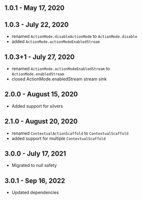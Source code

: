 
## 1.0.1 - May 17, 2020

## 1.0.3 - July 22, 2020
- renamed `ActionMode.disableActionMode` to `ActionMode.disable`
- added `ActionMode.actionModeEnabledStream`

## 1.0.3+1 - July 27, 2020
- renamed `ActionMode.actionModeEnabledStream` to `ActionMode.enabledStream`
- closed ActionMode.enabledStream stream sink


## 2.0.0 - August 15, 2020
- Added support for silvers
## 2.1.0 - August 20, 2020
- renamed `ContextualActionScaffold` to `ContextualScaffold`
- added support for multiple `ContextualScaffold`

## 3.0.0 - July 17, 2021
- Migrated to null safety

## 3.0.1 - Sep 16, 2022
- Updated dependencies